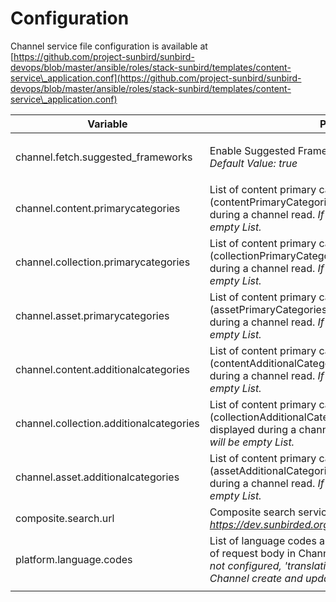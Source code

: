 # Configuration

Channel service file configuration is available at [https://github.com/project-sunbird/sunbird-devops/blob/master/ansible/roles/stack-sunbird/templates/content-service\_application.conf](https://github.com/project-sunbird/sunbird-devops/blob/master/ansible/roles/stack-sunbird/templates/content-service\_application.conf)

| Variable                                | Purpose                                                                                                                                                                                            |
| --------------------------------------- | -------------------------------------------------------------------------------------------------------------------------------------------------------------------------------------------------- |
| channel.fetch.suggested\_frameworks     | <p>Enable Suggested Frameworks in Get Channel API.<br><em>Default Value: true</em></p>                                                                                                             |
| channel.content.primarycategories       | List of content primary categories (contentPrimaryCategories attribute) to be displayed during a channel read. _If not configured, it will be empty List._                                         |
| channel.collection.primarycategories    | List of content primary categories (collectionPrimaryCategories attribute) to be displayed during a channel read. _If not configured, it will be empty List._                                      |
| channel.asset.primarycategories         | List of content primary categories (assetPrimaryCategories attribute) to be displayed during a channel read. _If not configured, it will be empty List._                                           |
| channel.content.additionalcategories    | List of content primary categories (contentAdditionalCategories attribute) to be displayed during a channel read. _If not configured, it will be empty List._                                      |
| channel.collection.additionalcategories | List of content primary categories (collectionAdditionalCategories attribute) to be displayed during a channel read. _If not configured, it will be empty List._                                   |
| channel.asset.additionalcategories      | List of content primary categories (assetAdditionalCategories attribute) to be displayed during a channel read. _If not configured, it will be empty List._                                        |
| composite.search.url                    | Composite search service domain URL. _(Example: https://dev.sunbirded.org/action/composite/v3/search)_                                                                                             |
| platform.language.codes                 | List of language codes allowed in 'translations' as part of request body in Channel create and update API. _If not configured, 'translations' cannot be passed during Channel create and update ._ |
|                                         |                                                                                                                                                                                                    |
